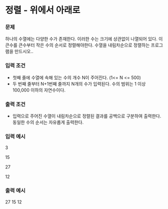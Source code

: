 # 정렬 - 위에서 아래로


### 문제
하나의 수열에는 다양한 수가 존재한다. 이러한 수는 크기에 상관없이 나열되어 있다. 이 큰수를 큰수부터 작은 수의 순서로 정렬해야한다. 수열을 내림차순으로 정렬하는 프로그램을 만드시오..

 
### 입력 조건
- 첫째 줄에 수열에 속해 있는 수의 개수 N이 주어진다. (1<= N <= 500)
- 두 번째 줄부터 N+1번째 줄까지 N개의 수가 입력된다. 수의 범위는 1 이상 100,000 이하의 자연수이다.


### 출력 조건
- 입력으로 주어진 수열이 내림차순으로 정렬된 결과를 공백으로 구분하여 출력한다. 동일한 수의 순서는 자유롭게 출력한다.


### 입력 예시
3

15

27

12


### 출력 예시
27 15 12
